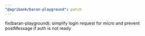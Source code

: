 ```yaml
---
"@agribank/baran-playground": patch
---
```


fix(baran-playground): simplify login request for micro and prevent postMessage if auth is not ready
